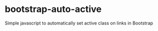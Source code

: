 bootstrap-auto-active
=====================

Simple javascript to automatically set active class on links in Bootstrap

